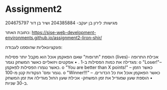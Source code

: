 # Assignment2
 
 מגישות: לירון בן יעקב- 204385884 ושיר בן דור 204675797

 
כתובת האתר: https://sise-web-development-environments.github.io/assignment2-liron-shir/

פונקציונאליות שהוספנו לעבודה: 

הוספת "תרופות" שאם הפאקמן אוכל הוא מקבל יותר פסילות (lives)- אכילת התרופה מגדילה את כמות הפסילות ב-1 .
•	אפקטים ויזואליים כאשר המשחק נגמר: 
 o	"Loser!"– כאשר נגמרו הפסילות לפאקמן.
 o	"You are better than X points!" – כאשר הזמן נגמר ומס' הנקודות קטן מ-100.
 o	"Winner!!!" – כאשר הפאקמן אוכל את כל הכדורים. 
•	הוספת שעון שמגדיל את זמן המשחק- אכילת שעון החול מגדילה את זמן המשחק ב-30 שניות. 
